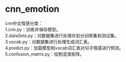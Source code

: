 # cnn_emotion
cnn中文情感分类：<br>
1.cnn.py：训练并保存模型。<br>
2.dataSets.py：对数据集进行处理并划分训练集和测试集。<br>
3.vocab.py：对数据集进行处理生成词汇表。<br>
4.predict.py：加载模型和vocab词汇表对句子情感进行预测。<br>
5.confusion_matrix.py：绘制混淆矩阵。
